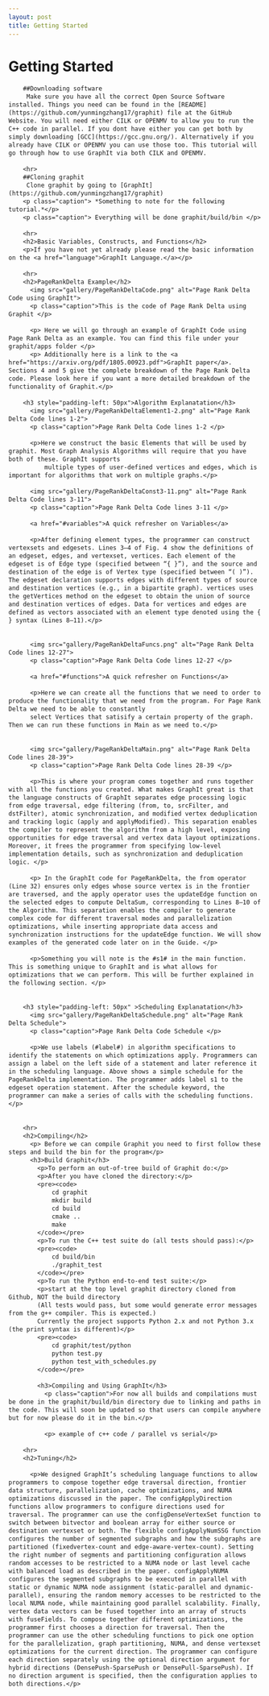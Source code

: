 ```yaml
---
layout: post
title: Getting Started
---
```

Getting Started
===============
 


        ##Downloading software
         Make sure you have all the correct Open Source Software installed. Things you need can be found in the [README](https://github.com/yunmingzhang17/graphit) file at the GitHub Website. You will need either CILK or OPENMV to allow you to run the C++ code in parallel. If you dont have either you can get both by simply downloading [GCC](https://gcc.gnu.org/). Alternatively if you already have CILK or OPENMV you can use those too. This tutorial will go through how to use GraphIt via both CILK and OPENMV.
        
        <hr>
        ##Cloning graphit
         Clone graphit by going to [GraphIt](https://github.com/yunmingzhang17/graphit)
        <p class="caption"> *Something to note for the following tutorial.*</p>
        <p class="caption"> Everything will be done graphit/build/bin </p>

        <hr>
        <h2>Basic Variables, Constructs, and Functions</h2>
        <p>If you have not yet already please read the basic information on the <a href="language">GraphIt Language.</a></p>

        <hr>
        <h2>PageRankDelta Example</h2>
          <img src="gallery/PageRankDeltaCode.png" alt="Page Rank Delta Code using GraphIt">
          <p class="caption">This is the code of Page Rank Delta using Graphit </p>

          <p> Here we will go through an example of GraphIt Code using Page Rank Delta as an example. You can find this file under your graphit/apps folder </p>
          <p> Additionally here is a link to the <a href="https://arxiv.org/pdf/1805.00923.pdf">GraphIt paper</a>. Sections 4 and 5 give the complete breakdown of the Page Rank Delta code. Please look here if you want a more detailed breakdown of the functionality of Graphit.</p>

        <h3 style="padding-left: 50px">Algorithm Explanatation</h3>
          <img src="gallery/PageRankDeltaElement1-2.png" alt="Page Rank Delta Code lines 1-2">
          <p class="caption">Page Rank Delta Code lines 1-2 </p>

          <p>Here we construct the basic Elements that will be used by graphit. Most Graph Analysis Algorithms will require that you have both of these. GraphIt supports
              multiple types of user-defined vertices and edges, which is important for algorithms that work on multiple graphs.</p>

          <img src="gallery/PageRankDeltaConst3-11.png" alt="Page Rank Delta Code lines 3-11">
          <p class="caption">Page Rank Delta Code lines 3-11 </p>

          <a href="#variables">A quick refresher on Variables</a>

          <p>After defining element types, the programmer can construct vertexsets and edgesets. Lines 3–4 of Fig. 4 show the definitions of an edgeset, edges, and vertexset, vertices. Each element of the edgeset is of Edge type (specified between “{ }”), and the source and destination of the edge is of Vertex type (specified between “( )”). The edgeset declaration supports edges with different types of source and destination vertices (e.g., in a bipartite graph). vertices uses the getVertices method on the edgeset to obtain the union of source and destination vertices of edges. Data for vertices and edges are defined as vectors associated with an element type denoted using the { } syntax (Lines 8–11).</p>


          <img src="gallery/PageRankDeltaFuncs.png" alt="Page Rank Delta Code lines 12-27">
          <p class="caption">Page Rank Delta Code lines 12-27 </p>

          <a href="#functions">A quick refresher on Functions</a>

          <p>Here we can create all the functions that we need to order to produce the functionality that we need from the program. For Page Rank Delta we need to be able to constantly
          select Vertices that satisify a certain property of the graph. Then we can run these functions in Main as we need to.</p>


          <img src="gallery/PageRankDeltaMain.png" alt="Page Rank Delta Code lines 28-39">
          <p class="caption">Page Rank Delta Code lines 28-39 </p>

          <p>This is where your program comes together and runs together with all the functions you created. What makes GraphIt great is that the language constructs of GraphIt separates edge processing logic from edge traversal, edge filtering (from, to, srcFilter, and dstFilter), atomic synchronization, and modified vertex deduplication and tracking logic (apply and applyModified). This separation enables the compiler to represent the algorithm from a high level, exposing opportunities for edge traversal and vertex data layout optimizations. Moreover, it frees the programmer from specifying low-level implementation details, such as synchronization and deduplication logic. </p>

          <p> In the GraphIt code for PageRankDelta, the from operator (Line 32) ensures only edges whose source vertex is in the frontier are traversed, and the apply operator uses the updateEdge function on the selected edges to compute DeltaSum, corresponding to Lines 8–10 of the Algorithm. This separation enables the compiler to generate complex code for different traversal modes and parallelization optimizations, while inserting appropriate data access and synchronization instructions for the updateEdge function. We will show examples of the generated code later on in the Guide. </p>

          <p>Something you will note is the #s1# in the main function. This is something unique to GraphIt and is what allows for optimizations that we can perform. This will be further explained in the following section. </p>

       
        <h3 style="padding-left: 50px" >Scheduling Explanatation</h3>
          <img src="gallery/PageRankDeltaSchedule.png" alt="Page Rank Delta Schedule">
          <p class="caption">Page Rank Delta Code Schedule </p>

          <p>We use labels (#label#) in algorithm specifications to identify the statements on which optimizations apply. Programmers can assign a label on the left side of a statement and later reference it in the scheduling language. Above shows a simple schedule for the PageRankDelta implementation. The programmer adds label s1 to the edgeset operation statement. After the schedule keyword, the programmer can make a series of calls with the scheduling functions.</p>


        <hr>
        <h2>Compiling</h2>
          <p> Before we can compile Graphit you need to first follow these steps and build the bin for the program</p>
          <h3>Build Graphit</h3>
            <p>To perform an out-of-tree build of Graphit do:</p>
            <p>After you have cloned the directory:</p>
            <pre><code>    
                cd graphit
                mkdir build
                cd build
                cmake ..
                make
            </code></pre>
            <p>To run the C++ test suite do (all tests should pass):</p>
            <pre><code>    
                cd build/bin
                ./graphit_test
            </code></pre>
            <p>To run the Python end-to-end test suite:</p>
            <p>start at the top level graphit directory cloned from Github, NOT the build directory
            (All tests would pass, but some would generate error messages from the g++ compiler. This is expected.)
            Currently the project supports Python 2.x and not Python 3.x (the print syntax is different)</p>
            <pre><code>    
                cd graphit/test/python
                python test.py
                python test_with_schedules.py
            </code></pre>

            <h3>Compiling and Using GraphIt</h3>
              <p class="caption">For now all builds and compilations must be done in the graphit/build/bin directory due to linking and paths in the code. This will soon be updated so that users can compile anywhere but for now please do it in the bin.</p>
              
              <p> example of c++ code / parallel vs serial</p>

        <hr>
        <h2>Tuning</h2>

          <p>We designed GraphIt’s scheduling language functions to allow programmers to compose together edge traversal direction, frontier data structure, parallelization, cache optimizations, and NUMA optimizations discussed in the paper. The configApplyDirection functions allow programmers to configure directions used for traversal. The programmer can use the configDenseVertexSet function to switch between bitvector and boolean array for either source or destination vertexset or both. The flexible configApplyNumSSG function configures the number of segmented subgraphs and how the subgraphs are partitioned (fixedvertex-count and edge-aware-vertex-count). Setting the right number of segments and partitioning configuration allows random accesses to be restricted to a NUMA node or last level cache with balanced load as described in the paper. configApplyNUMA configures the segmented subgraphs to be executed in parallel with static or dynamic NUMA node assignment (static-parallel and dynamic-parallel), ensuring the random memory accesses to be restricted to the local NUMA node, while maintaining good parallel scalability. Finally, vertex data vectors can be fused together into an array of structs with fuseFields. To compose together different optimizations, the programmer first chooses a direction for traversal. Then the programmer can use the other scheduling functions to pick one option for the parallelization, graph partitioning, NUMA, and dense vertexset optimizations for the current direction. The programmer can configure each direction separately using the optional direction argument for hybrid directions (DensePush-SparsePush or DensePull-SparsePush). If no direction argument is specified, then the configuration applies to both directions.</p>